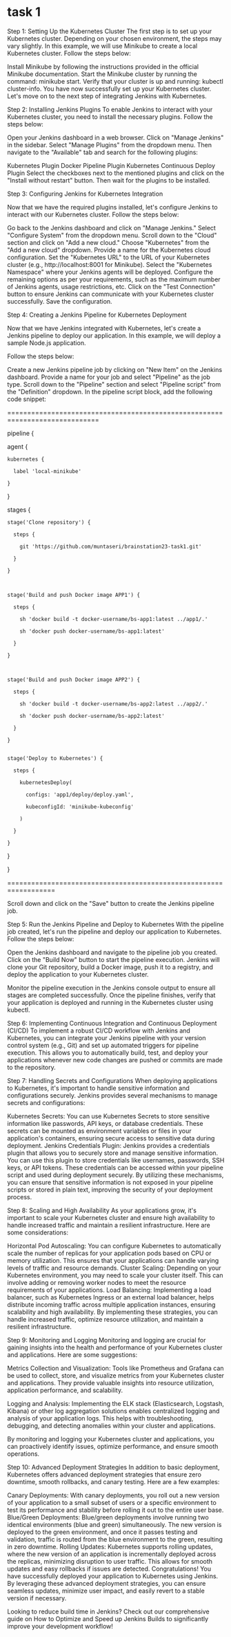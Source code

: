 # task 1

Step 1:
Setting Up the Kubernetes Cluster
The first step is to set up your Kubernetes cluster. Depending on your chosen environment, the steps may vary slightly. In this example, we will use Minikube to create a local Kubernetes cluster. Follow the steps below:

Install Minikube by following the instructions provided in the official Minikube documentation.
Start the Minikube cluster by running the command: minikube start.
Verify that your cluster is up and running: kubectl cluster-info.
You have now successfully set up your Kubernetes cluster. Let's move on to the next step of integrating Jenkins with Kubernetes.




Step 2: Installing Jenkins Plugins
To enable Jenkins to interact with your Kubernetes cluster, you need to install the necessary plugins. Follow the steps below:

Open your Jenkins dashboard in a web browser.
Click on "Manage Jenkins" in the sidebar.
Select "Manage Plugins" from the dropdown menu.
Then navigate to the "Available" tab and search for the following plugins:

Kubernetes Plugin
Docker Pipeline Plugin
Kubernetes Continuous Deploy Plugin
Select the checkboxes next to the mentioned plugins and click on the "Install without restart" button. Then wait for the plugins to be installed.



Step 3: Configuring Jenkins for Kubernetes Integration


Now that we have the required plugins installed, let's configure Jenkins to interact with our Kubernetes cluster. Follow the steps below:

Go back to the Jenkins dashboard and click on "Manage Jenkins."
Select "Configure System" from the dropdown menu.
Scroll down to the "Cloud" section and click on "Add a new cloud."
Choose "Kubernetes" from the "Add a new cloud" dropdown.
Provide a name for the Kubernetes cloud configuration.
Set the "Kubernetes URL" to the URL of your Kubernetes cluster (e.g., http://localhost:8001 for Minikube).
Select the "Kubernetes Namespace" where your Jenkins agents will be deployed.
Configure the remaining options as per your requirements, such as the maximum number of Jenkins agents, usage restrictions, etc.
Click on the "Test Connection" button to ensure Jenkins can communicate with your Kubernetes cluster successfully.
Save the configuration.



Step 4: Creating a Jenkins Pipeline for Kubernetes Deployment


Now that we have Jenkins integrated with Kubernetes, let's create a Jenkins pipeline to deploy our application. In this example, we will deploy a sample Node.js application.

Follow the steps below:

Create a new Jenkins pipeline job by clicking on "New Item" on the Jenkins dashboard.
Provide a name for your job and select "Pipeline" as the job type.
Scroll down to the "Pipeline" section and select "Pipeline script" from the "Definition" dropdown.
In the pipeline script block, add the following code snippet:





=============================================================================

pipeline {

  agent {

    kubernetes {

      label 'local-minikube'

    }

  }

  

  stages {

    stage('Clone repository') {

      steps {

        git 'https://github.com/muntaseri/brainstation23-task1.git'

      }

    }

    

    stage('Build and push Docker image APP1') {

      steps {

        sh 'docker build -t docker-username/bs-app1:latest ../app1/.'

        sh 'docker push docker-username/bs-app1:latest'

      }

    }

    
    
    stage('Build and push Docker image APP2') {

      steps {

        sh 'docker build -t docker-username/bs-app2:latest ../app2/.'

        sh 'docker push docker-username/bs-app2:latest'

      }

    }


    stage('Deploy to Kubernetes') {

      steps {

        kubernetesDeploy(

          configs: 'app1/deploy/deploy.yaml',

          kubeconfigId: 'minikube-kubeconfig'

        )

      }

    }

  }

}



==================================================================




Scroll down and click on the "Save" button to create the Jenkins pipeline job.




Step 5: Run the Jenkins Pipeline and Deploy to Kubernetes
With the pipeline job created, let's run the pipeline and deploy our application to Kubernetes. Follow the steps below:

Open the Jenkins dashboard and navigate to the pipeline job you created.
Click on the "Build Now" button to start the pipeline execution.
Jenkins will clone your Git repository, build a Docker image, push it to a registry, and deploy the application to your Kubernetes cluster.

Monitor the pipeline execution in the Jenkins console output to ensure all stages are completed successfully. Once the pipeline finishes, verify that your application is deployed and running in the Kubernetes cluster using kubectl.






Step 6: Implementing Continuous Integration and Continuous Deployment (CI/CD)
To implement a robust CI/CD workflow with Jenkins and Kubernetes, you can integrate your Jenkins pipeline with your version control system (e.g., Git) and set up automated triggers for pipeline execution. This allows you to automatically build, test, and deploy your applications whenever new code changes are pushed or commits are made to the repository.




Step 7: Handling Secrets and Configurations
When deploying applications to Kubernetes, it's important to handle sensitive information and configurations securely. Jenkins provides several mechanisms to manage secrets and configurations:

Kubernetes Secrets: You can use Kubernetes Secrets to store sensitive information like passwords, API keys, or database credentials. These secrets can be mounted as environment variables or files in your application's containers, ensuring secure access to sensitive data during deployment.
Jenkins Credentials Plugin: Jenkins provides a credentials plugin that allows you to securely store and manage sensitive information. You can use this plugin to store credentials like usernames, passwords, SSH keys, or API tokens. These credentials can be accessed within your pipeline script and used during deployment securely.
By utilizing these mechanisms, you can ensure that sensitive information is not exposed in your pipeline scripts or stored in plain text, improving the security of your deployment process.





Step 8: Scaling and High Availability
As your applications grow, it's important to scale your Kubernetes cluster and ensure high availability to handle increased traffic and maintain a resilient infrastructure. Here are some considerations:

Horizontal Pod Autoscaling: You can configure Kubernetes to automatically scale the number of replicas for your application pods based on CPU or memory utilization. This ensures that your applications can handle varying levels of traffic and resource demands.
Cluster Scaling: Depending on your Kubernetes environment, you may need to scale your cluster itself. This can involve adding or removing worker nodes to meet the resource requirements of your applications.
Load Balancing: Implementing a load balancer, such as Kubernetes Ingress or an external load balancer, helps distribute incoming traffic across multiple application instances, ensuring scalability and high availability.
By implementing these strategies, you can handle increased traffic, optimize resource utilization, and maintain a resilient infrastructure.





Step 9: Monitoring and Logging
Monitoring and logging are crucial for gaining insights into the health and performance of your Kubernetes cluster and applications. Here are some suggestions:

Metrics Collection and Visualization: Tools like Prometheus and Grafana can be used to collect, store, and visualize metrics from your Kubernetes cluster and applications. They provide valuable insights into resource utilization, application performance, and scalability.

Logging and Analysis: Implementing the ELK stack (Elasticsearch, Logstash, Kibana) or other log aggregation solutions enables centralized logging and analysis of your application logs. This helps with troubleshooting, debugging, and detecting anomalies within your cluster and applications.

By monitoring and logging your Kubernetes cluster and applications, you can proactively identify issues, optimize performance, and ensure smooth operations.





Step 10: Advanced Deployment Strategies
In addition to basic deployment, Kubernetes offers advanced deployment strategies that ensure zero downtime, smooth rollbacks, and canary testing. Here are a few examples:

Canary Deployments: With canary deployments, you roll out a new version of your application to a small subset of users or a specific environment to test its performance and stability before rolling it out to the entire user base.
Blue/Green Deployments: Blue/green deployments involve running two identical environments (blue and green) simultaneously. The new version is deployed to the green environment, and once it passes testing and validation, traffic is routed from the blue environment to the green, resulting in zero downtime.
Rolling Updates: Kubernetes supports rolling updates, where the new version of an application is incrementally deployed across the replicas, minimizing disruption to user traffic. This allows for smooth updates and easy rollbacks if issues are detected.
Congratulations! You have successfully deployed your application to Kubernetes using Jenkins. By leveraging these advanced deployment strategies, you can ensure seamless updates, minimize user impact, and easily revert to a stable version if necessary.

Looking to reduce build time in Jenkins? Check out our comprehensive guide on How to Optimize and Speed up Jenkins Builds to significantly improve your development workflow!





